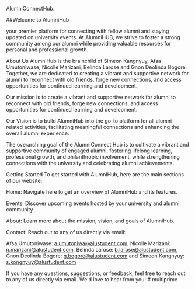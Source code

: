 AlumniConnectHub.

##Welcome to AlumniHub

 your premier platform for connecting with fellow alumni and staying updated on university events. At AlumniHUB, we strive to foster a strong community among our alumni while providing valuable resources for personal and professional growth.


About Us
AlumniHub is the brainchild of Simeon Kangnyuy, Afsa Umutoniwase, Nicolle Marizani, Belinda Larose and Gnon Deolinda Bogore. Together, we are dedicated to creating a vibrant and supportive network for alumni to reconnect with old friends, forge new connections, and access opportunities for continued learning and development.


Our mission is to create a vibrant and supportive network for alumni to reconnect with old friends, forge new connections, and access opportunities for continued learning and development.


Our Vision is to build AlumniHub into the go-to platform for all alumni-related activities, facilitating meaningful connections and enhancing the overall alumni experience.


The overarching goal of the AlumniConnect Hub is to cultivate a vibrant and supportive community of engaged alumni, fostering lifelong learning, professional growth, and philanthropic involvement, while strengthening connections with the university and celebrating alumni achievements.


Getting Started
To get started with AlumniHub, here are the main sections of our website:

Home: Navigate here to get an overview of AlumniHub and its features.

Events: Discover upcoming events hosted by your university and alumni community.

About: Learn more about the mission, vision, and goals of AlumniHub.

Contact: Reach out to any of us directly via email:

Afsa Umutoniwase: a.umutoniwa@alustudent.com,
Nicolle Marizani: n.marizani@alustudent.com,
Belinda Larose: b.larose@alustudent.com,
Gnon Deolinda Bogore: g.bogore@alustudent.com and 
Simeon Kangnyuy: s.kongnyuy@alustudent.com


If you have any questions, suggestions, or feedback, feel free to reach out to any of us directly via email. We'd love to hear from you!
#   m u l t i p r i m e  
 
